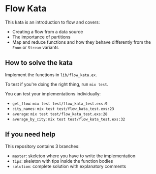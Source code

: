 # Flow Kata

This kata is an introduction to flow and covers:

 * Creating a flow from a data source
 * The importance of partitions
 * Map and reduce functions and how they behave differently from the `Enum` or `Stream` variants

## How to solve the kata

Implement the functions in `lib/flow_kata.ex`.

To test if you're doing the right thing, run `mix test`.

You can test your implementations individually:

 * `get_flow`: `mix test test/flow_kata_test.exs:9`
 * `city_names`: `mix test test/flow_kata_test.exs:23`
 * `average`: `mix test test/flow_kata_test.exs:28`
 * `average_by_city`: `mix test test/flow_kata_test.exs:32`

## If you need help

This repository contains 3 branches:

 * `master`: skeleton where you have to write the implementation
 * `tips`: skeleton with tips inside the function bodies
 * `solution`: complete solution with explanatory comments
